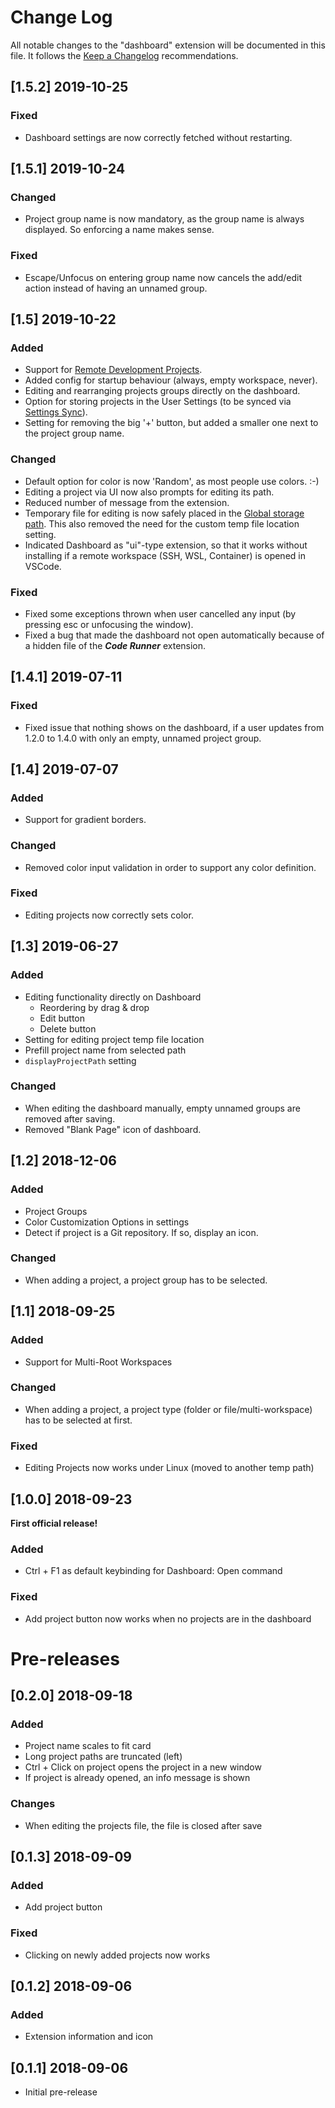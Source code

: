 # Change Log
All notable changes to the "dashboard" extension will be documented in this file. It follows the [Keep a Changelog](http://keepachangelog.com/) recommendations.

## [1.5.2] 2019-10-25
### Fixed
- Dashboard settings are now correctly fetched without restarting.

## [1.5.1] 2019-10-24
### Changed
- Project group name is now mandatory, as the group name is always displayed. So enforcing a name makes sense.

### Fixed
- Escape/Unfocus on entering group name now cancels the add/edit action instead of having an unnamed group.

## [1.5] 2019-10-22
### Added
- Support for [Remote Development Projects](https://marketplace.visualstudio.com/items?itemName=ms-vscode-remote.vscode-remote-extensionpack).
- Added config for startup behaviour (always, empty workspace, never).
- Editing and rearranging projects groups directly on the dashboard.
- Option for storing projects in the User Settings (to be synced via [Settings Sync](https://marketplace.visualstudio.com/items?itemName=Shan.code-settings-sync)).
- Setting for removing the big '+' button, but added a smaller one next to the project group name.

### Changed
- Default option for color is now 'Random', as most people use colors. :-)
- Editing a project via UI now also prompts for editing its path.
- Reduced number of message from the extension.
- Temporary file for editing is now safely placed in the [Global storage path](https://code.visualstudio.com/updates/v1_31#_global-storage-path). This also removed the need for the custom temp file location setting.
- Indicated Dashboard as "ui"-type extension, so that it works without installing if a remote workspace (SSH, WSL, Container) is opened in VSCode.

### Fixed
- Fixed some exceptions thrown when user cancelled any input (by pressing esc or unfocusing the window).
- Fixed a bug that made the dashboard not open automatically because of a hidden file of the ***Code Runner*** extension.

## [1.4.1] 2019-07-11
### Fixed
- Fixed issue that nothing shows on the dashboard, if a user updates from 1.2.0 to 1.4.0 with only an empty, unnamed project group.

## [1.4] 2019-07-07
### Added
- Support for gradient borders.

### Changed
- Removed color input validation in order to support any color definition.

### Fixed
- Editing projects now correctly sets color.

## [1.3] 2019-06-27
### Added
- Editing functionality directly on Dashboard
    - Reordering by drag & drop 
    - Edit button
    - Delete button
- Setting for editing project temp file location
- Prefill project name from selected path
- ```displayProjectPath``` setting

### Changed
- When editing the dashboard manually, empty unnamed groups are removed after saving.
- Removed "Blank Page" icon of dashboard.

## [1.2] 2018-12-06
### Added
- Project Groups
- Color Customization Options in settings
- Detect if project is a Git repository. If so, display an icon.

### Changed
- When adding a project, a project group has to be selected.

## [1.1] 2018-09-25
### Added
- Support for Multi-Root Workspaces

### Changed
- When adding a project, a project type (folder or file/multi-workspace) has to be selected at first.

### Fixed
- Editing Projects now works under Linux (moved to another temp path)

## [1.0.0] 2018-09-23
 **First official release!**

### Added
- Ctrl + F1 as default keybinding for Dashboard: Open command

### Fixed
- Add project button now works when no projects are in the dashboard

# Pre-releases
## [0.2.0] 2018-09-18
### Added
- Project name scales to fit card
- Long project paths are truncated (left)
- Ctrl + Click on project opens the project in a new window
- If project is already opened, an info message is shown

### Changes
- When editing the projects file, the file is closed after save

## [0.1.3] 2018-09-09
### Added
- Add project button

### Fixed
- Clicking on newly added projects now works

## [0.1.2] 2018-09-06
### Added
- Extension information and icon

## [0.1.1] 2018-09-06
- Initial pre-release
